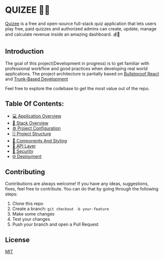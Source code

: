 # QUIZEE 🚀🚀

[Quizee](https://quize-app-92944.web.app/) is a free and open-source full-stack quiz application that lets users play free, paid quizzes and authorized admins can create, update, manage and calculate revenue inside an amazing dashboard. 💰💸

## Introduction

The goal of this project(Development in progress) is to get familiar with professional workflow and good practices when developing real world applications. The project architecture is partially based on [Bulletproof React](https://github.com/alan2207/bulletproof-react) and [Trunk-Based Development](https://trunkbaseddevelopment.com/#scaled-trunk-based-development)

Feel free to explore the codebase to get the most value out of the repo.

## Table Of Contents:

- [💻 Application Overview](docs/application-overview.md)
- [🔨 Stack Overview](docs/stack-overview.md)
- [⚙️ Project Configuration](docs/project-configuration.md)
- [🗄️ Project Structure](docs/project-structure.md)
- [🧱 Components And Styling](docs/components-and-styling.md)
- [📡 API Layer](docs/api-layer.md)
- [🔐 Security](docs/security.md)
- [🌐 Deployment](docs/deployment.md)

## Contributing

Contributions are always welcome! If you have any ideas, suggestions, fixes, feel free to contribute. You can do that by going through the following steps:

1. Clone this repo
2. Create a branch: `git checkout -b your-feature`
3. Make some changes
4. Test your changes
5. Push your branch and open a Pull Request

## License

[MIT](https://choosealicense.com/licenses/mit/)
